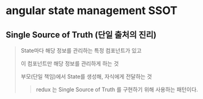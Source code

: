 # angular state management SSOT

## Single Source of Truth (단일 출처의 진리)

> State마다 해당 정보를 관리하는 특정 컴포넌트가 있고
>
> 이 컴포넌트만 해당 정보를 관리하게 하는 것
>
> 부모(단일 책임)에서 State를 생성해, 자식에게 전달하는 것
>
> > redux 는 Single Source of Truth 를 구현하기 위해 사용하는 패턴이다.
